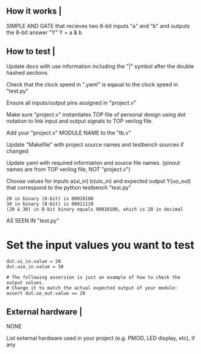 <!---

This file is used to generate your project datasheet. Please fill in the information below and delete any unused
sections.

You can also include images in this folder and reference them in the markdown. Each image must be less than
512 kb in size, and the combined size of all images must be less than 1 MB.
-->

## How it works |
SIMPLE AND GATE that recieves two 8-bit inputs "a" and "b" and outputs the 8-bit answer "Y"
 Y = a & b 
 


## How to test |
Update docs with use information including the "|" symbol after the double hashed sections

Check that the clock speed in ".yaml" is eqaual to the clock speed in "test.py"

Ensure all inputs/output pins assigned in "project.v"

Make sure "project.v" instantiates TOP file of personal design using dot notation to link input  and output signals to TOP verilog file.

Add your "project.v" MODULE NAME to the "tb.v"

Update "Makefile" with project source names and testbench sources if changed

Update yaml with required information and source file names. (pinout names are from TOP verilog file, NOT "project.v")

Choose values for inputs a(ui_in) b(uio_in) and expected output Y(uo_out) that correspond to      the python testbench "test.py"

    20 in binary (8-bit) is 00010100
    30 in binary (8-bit) is 00011110
    (20 & 30) in 8-bit binary equals 00010100, which is 20 in decimal

AS SEEN IN "test.py"

 # Set the input values you want to test
    dut.ui_in.value = 20
    dut.uio_in.value = 30
    
    # The following assersion is just an example of how to check the output values.
    # Change it to match the actual expected output of your module:
    assert dut.uo_out.value == 20
    
## External hardware |
 NONE

List external hardware used in your project (e.g. PMOD, LED display, etc), if any
